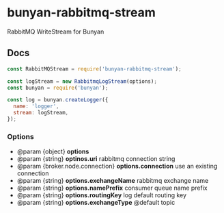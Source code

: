 # bunyan-rabbitmq-stream
RabbitMQ WriteStream for Bunyan

## Docs

```js
const RabbitMQStream = require('bunyan-rabbitmq-stream');

const logStream = new RabbitmqLogStream(options);
const bunyan = require('bunyan');

const log = bunyan.createLogger({
  name: 'logger',
  stream: logStream,
});

```

### Options
* @param {object} **options**
* @param {string} **optinos.uri** rabbitmq connection string
* @param {broker.node.connection} **options.connection** use an existing connection
* @param {string} **options.exchangeName** rabbitmq exchange name
* @param {string} **options.namePrefix** consumer queue name prefix
* @param {string} **options.routingKey** log default routing key
* @param {string} **options.exchangeType** @default topic
